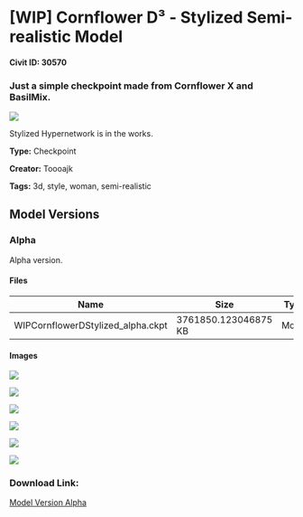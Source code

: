 # [WIP] Cornflower D³ - Stylized Semi-realistic Model

#### Civit ID: 30570

<h3>Just a simple checkpoint made from Cornflower X and BasilMix.</h3><img src="https://imagecache.civitai.com/xG1nkqKTMzGDvpLrqFT7WA/0f97dec3-af0b-4055-95c8-b4f33d2b1300/width=525/0f97dec3-af0b-4055-95c8-b4f33d2b1300" /><p>Stylized Hypernetwork is in the works.</p>

**Type:** Checkpoint

**Creator:** Toooajk

**Tags:** 3d, style, woman, semi-realistic

## Model Versions

### Alpha

<p>Alpha version.</p>

#### Files

| Name | Size | Type | Format | Download Url | AutoV1 | AutoV2 | SHA256 | CRC32 | BLAKE3 |
| --- | --- | --- | --- | --- | --- | --- | --- | --- | --- |
| WIPCornflowerDStylized_alpha.ckpt | 3761850.123046875 KB | Model | PickleTensor | https://civitai.com/api/download/models/36861 | AEFB8E13 | 530CD94F27 | 530CD94F27BFD24FAD1346CD74F56AE3DCDD13EC4ABF24402C4F926537BCBC71 | 96A4E91C | 46977AA2BAE8424E3D90D1AA45319C999AC883843260174DCD8613E3B59FA518 |

#### Images

<p><img src="https://image.civitai.com/xG1nkqKTMzGDvpLrqFT7WA/9dde9eee-c5e3-4e3c-7ae6-b40f62bf0000/width=450/420787.jpeg" /></p>

<p><img src="https://image.civitai.com/xG1nkqKTMzGDvpLrqFT7WA/62034622-db10-4ab4-32c2-eb5cd6dbb000/width=450/420792.jpeg" /></p>

<p><img src="https://image.civitai.com/xG1nkqKTMzGDvpLrqFT7WA/aef72a4f-dfc2-41a3-43db-d23238ed1200/width=450/420786.jpeg" /></p>

<p><img src="https://image.civitai.com/xG1nkqKTMzGDvpLrqFT7WA/1ba0bd81-f48a-4cae-61a7-b46a0886f500/width=450/420788.jpeg" /></p>

<p><img src="https://image.civitai.com/xG1nkqKTMzGDvpLrqFT7WA/a05d0244-d504-4f5d-10e1-cf3e26bb1b00/width=450/420789.jpeg" /></p>

<p><img src="https://image.civitai.com/xG1nkqKTMzGDvpLrqFT7WA/26c18c4a-3d1a-4936-6da7-dddbf3ddc900/width=450/420785.jpeg" /></p>

### Download Link:

[Model Version Alpha](https://civitai.com/api/download/models/36861)

